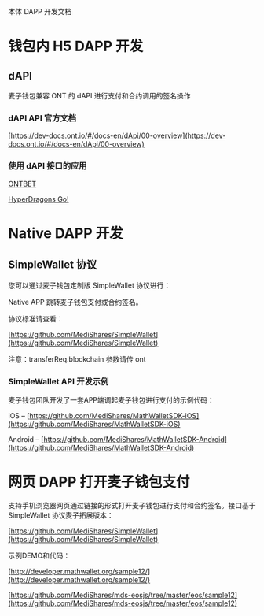 本体 DAPP 开发文档

# 钱包内 H5 DAPP 开发

## dAPI

麦子钱包兼容 ONT 的 dAPI 进行支付和合约调用的签名操作

### dAPI API 官方文档

[https://dev-docs.ont.io/#/docs-en/dApi/00-overview](https://dev-docs.ont.io/#/docs-en/dApi/00-overview)

### 使用 dAPI 接口的应用

[ONTBET](https://ont.bet/)

[HyperDragons Go!](https://hyd-go.alfakingdom.com/)

# Native DAPP 开发

## SimpleWallet 协议

您可以通过麦子钱包定制版 SimpleWallet 协议进行：

Native APP 跳转麦子钱包支付或合约签名。

协议标准请查看：

[https://github.com/MediShares/SimpleWallet](https://github.com/MediShares/SimpleWallet)

注意：transferReq.blockchain 参数请传 ont

### SimpleWallet API 开发示例

麦子钱包团队开发了一套APP端调起麦子钱包进行支付的示例代码：

iOS – [https://github.com/MediShares/MathWalletSDK-iOS](https://github.com/MediShares/MathWalletSDK-iOS)

Android – [https://github.com/MediShares/MathWalletSDK-Android](https://github.com/MediShares/MathWalletSDK-Android)

# 网页 DAPP 打开麦子钱包支付

支持手机浏览器网页通过链接的形式打开麦子钱包进行支付和合约签名。接口基于 SimpleWallet 协议麦子拓展版本：

[https://github.com/MediShares/SimpleWallet](https://github.com/MediShares/SimpleWallet)

示例DEMO和代码：

[http://developer.mathwallet.org/sample12/](http://developer.mathwallet.org/sample12/)

[https://github.com/MediShares/mds-eosjs/tree/master/eos/sample12](https://github.com/MediShares/mds-eosjs/tree/master/eos/sample12)